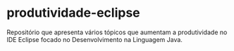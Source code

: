 # produtividade-eclipse
Repositório que apresenta vários tópicos que aumentam a produtividade no IDE Eclipse focado no Desenvolvimento na Linguagem Java.
